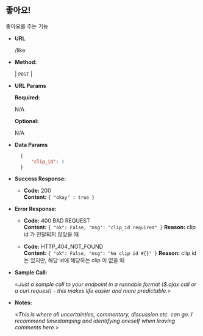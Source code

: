 **좋아요!**
----
  좋아요를 주는 기능 

* **URL**

  /like

* **Method:**
  
  | `POST` |
  
*  **URL Params**

   **Required:**
 
   N/A

   **Optional:**
 
   N/A

* **Data Params**
    
    ```json
      {
          "clip_id": 3
      }
    ```

* **Success Response:**
  
  * **Code:** 200 <br />
    **Content:** `{ "okay" : true }`
 
* **Error Response:**

  * **Code:** 400 BAD REQUEST <br />
    **Content:** `{ "ok": False, "msg": "clip_id required" }`
    **Reason:** clip id 가 전달되지 않았을 때
    
  * **Code:** HTTP_404_NOT_FOUND <br />
    **Content:** `{ "ok": False, "msg": "No clip id #{}" }`
    **Reason:** clip id는 있지만, 해당 id에 해당하는 clip 이 없을 때

* **Sample Call:**

  <_Just a sample call to your endpoint in a runnable format ($.ajax call or a curl request) - this makes life easier and more predictable._> 

* **Notes:**

  <_This is where all uncertainties, commentary, discussion etc. can go. I recommend timestamping and identifying oneself when leaving comments here._> 

